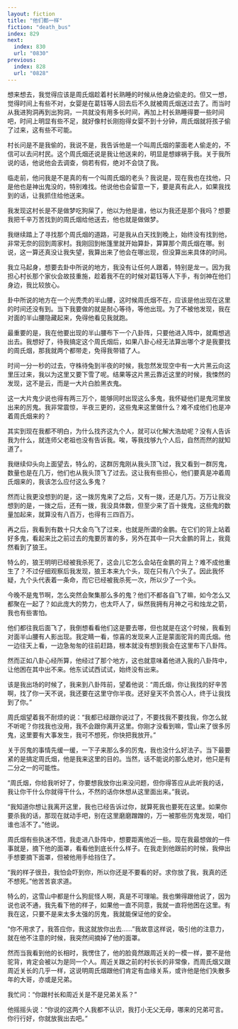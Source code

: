 ```yaml
---
layout: fiction
title: "他们都一样"
fiction: "death_bus"
index: 829
next:
  index: 830
  url: "0830"
previous:
  index: 828
  url: "0828"
---
```

想来想去，我觉得应该是周氏烟趁着村长熟睡的时候从他身边偷走的。但又一想，觉得时间上有些不对，女婴是在葛钰等人回去后不久就被周氏烟送过去了。而当时从我进狗洞再到出狗洞，一共就没有用多长时间，再加上村长熟睡得要一些时间吧，时间上明显有些不足，就好像村长刚抱得女婴不到十分钟，周氏烟就将孩子偷了过来，这有些不可能。

村长问是不是我偷的，我说不是，我告诉他是一个叫周氏烟的蒙面老人偷走的，不信可以去问村民。这个周氏烟还说是我让他送来的，明显是想嫁祸于我。关于我所说的话，他说他会去调查，倘若有假，绝对不会饶了我。

临走前，他问我是不是真的有一个叫周氏烟的老头？我说是，现在我也在找他，只是他也是神出鬼没的，特别难找。他说他也会留意一下，要是真有此人，如果我找到的话，让我抓住给他送来。

我发现这村长是不是做梦吃狗屎了，他以为他是谁，他以为我还是那个我吗？想要我把千辛万苦找到的周氏烟给他送去，他也就是做做梦。

我继续踏上了寻找那个周氏烟的道路，可是我从白天找到晚上，始终没有找到他，非常无奈的回到周家村。我刚回到帐篷里就开始算卦，算算那个周氏烟在哪。别说，这一算还真没让我失望，我算出来了他会在哪出现，但没算出来具体的时间。

我立马起身，想要去卦中所说的地方，我没有让任何人跟着，特别是龙一。因为我担心村长那个家伙会故技重施，趁着我不在的时候对葛钰等人下手，有剑神在他们身边，我比较放心。

卦中所说的地方在一个光秃秃的半山腰，这时候周氏烟不在，应该是他出现在这里的时间还没有到。当下我要做的就是耐心等待，等他出现。为了不被他发现，我在对面的半山腰隐藏起来，免得他看见我就跑。

最重要的是，我在他要出现的半山腰布下一个八卦阵，只要他进入阵中，就甭想逃出去。我想好了，待我搞定这个周氏烟后，如果八卦心经无法算出哪个才是我要找的周氏烟，那我就两个都带走，免得我带错了人。

时间一分一秒的过去，守株待兔到半夜的时候，我忽然发现空中有一大片黑云向这里压过来，我以为这里又要下雪了呢。结果等这片黑云靠近这里的时候，我悚然的发现，这不是云，而是一大片白脸黑衣鬼。

这一大片鬼少说也得有两三万个，能够同时出现这么多鬼，我怀疑他们是鬼河里放出来的厉鬼。我非常震惊，半夜三更的，这些鬼来这里做什么？难不成他们也是冲着周氏烟来的？

其实到现在我都不明白，为什么找齐这九个人，就可以化解大浩劫呢？没有人告诉我为什么，就连师父老祖也没有告诉我。唉，等我找够九个人后，自然而然的就知道了。

我继续仰头向上面望去，特么的，这群厉鬼刚从我头顶飞过，我又看到一群厉鬼，数量也是在几万，他们也从我头顶飞了过去。这让我有些担心，他们要真是冲着周氏烟来的，我该怎么应付这么多鬼？

然而让我更没想到的是，这一拨厉鬼来了之后，又有一拨，还是几万。万万让我没想到的是，一拨之后，还有一拨，我没具体数，但至少来了百十拨鬼，这些鬼的数量加起来，就算没有八百万，也得有三四百万。

再之后，我看到有数十只大金鸟飞了过来，也就是所谓的金鹏。在它们的背上站着好多鬼，看起来比之前过去的鬼要厉害的多，另外在其中一只大金鹏的背上，我竟然看到了狼王。

特么的，狼王明明已经被我杀死了，这会儿它怎么会站在金鹏的背上？难不成他重生了？不过仔细观察后我发现，狼王本来九个头，现在只有八个头了。因此我怀疑，九个头代表着一条命，而它已经被我杀死一次，所以少了一个头。

今晚不是鬼节啊，怎么突然会聚集那么多的鬼？他们不都各自飞了嘛，如今怎么又都聚在一起了？如此庞大的势力，也太吓人了，纵然我拥有月神之弓和烛龙之箭，我也有些害怕。

他们都往我后面飞了，我倒想看看他们这是要去哪，但也就是在这个时候，我看到对面半山腰有人影出现。我定睛一看，惊喜的发现来人正是蒙面驼背的周氏烟。他一边往天上看，一边急匆匆的往前赶路，根本就没有想到我会在这里布下八卦阵。

然而正如八卦心经所算，他经过了那个地方，这也就意味着他进入我的八卦阵中，让他困在其中出不来。他东试试西试试，始终没有出来。

该是我出场的时候了，我来到八卦阵前，望着他说：“周氏烟，你让我找的好辛苦啊，找了你一天不说，我还要在这里守你半夜。还好皇天不负苦心人，终于让我找到了你。”

周氏烟望着我不耐烦的说：“我都已经跟你说过了，不要找我不要找我，你怎么就不听呢？你找我也没用，我不会跟你离开这里。你刚才没看到嘛，雪山来了很多厉鬼，这里要有大事发生，我可不想死，你快把我放开。”

关于厉鬼的事情先缓一缓，一下子来那么多的厉鬼，我也没什么好法子。当下最要紧的是搞定周氏烟，他是我来这里的目的。当然，话不能说的那么绝对，他只是有二分之一的可能性。

“周氏烟，你给我听好了，你要想我放你出来没问题，但你得答应从此听我的话，我让你干什么你就得干什么，不然的话你休想从这里面出来。”我说。

“我知道你想让我离开这里，我也已经告诉过你，就算死我也要死在这里。如果你要杀我的话，那现在就动手吧，别在这里磨磨蹭蹭的，万一被那些厉鬼发现，咱们谁也活不了。”他说。

周氏烟有些执迷不悟，我走进八卦阵中，想要距离他近一些。现在我最想做的一件事就是，摘下他的面罩，看看他到底长什么样子。在我走到他跟前的时候，我伸出手想要摘下面罩，但被他用手给挡住了。

“我的样子很丑，我怕会吓到你，所以你还是不要看的好。求你放了我，我真的还不想死。”他苦苦哀求道。

特么的，这雪山中都是什么狗屁怪人啊，真是不可理喻。我也懒得跟他说了，因为说也说不通，我先看下他的样子，如果他一直不同意，我就一直将他困在这里。有我在这，只要不是来太多太强的厉鬼，我就能保证他的安全。

“你不用求了，我答应你，我这就放你出去……”我故意这样说，吸引他的注意力，就在他不注意的时候，我突然间摘掉了他的面罩。

然而当我看到他的长相时，我愣住了，他的脸竟然跟周近关的一模一样，要不是他驼背，肯定会被以为是同一个人。周近关跟之前的村长长的非常像，而周氏烟又跟周近关长的几乎一样，这说明周氏烟跟他们肯定有血缘关系，或许他是他们失散多年的大哥，亦或是兄弟。

我忙问：“你跟村长和周近关是不是兄弟关系？”

他摇摇头说：“你说的这两个人我都不认识，我打小无父无母，哪来的兄弟可言。你行行好，你就放我出去吧。”